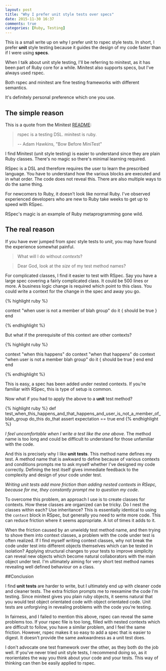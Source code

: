 ```yaml
---
layout: post
title: "Why I prefer unit style tests over specs"
date: 2015-11-30 16:37
comments: true
categories: [Ruby, Testing]
---
```


This is a small write up on why I prefer unit to rspec style tests. In short, I prefer **unit** style testing because it guides the design of my code faster than if I were using **specs**.

When I talk about unit style testing, I'll be referring to minitest, as it has been part of Ruby core for a while. Minitest also supports specs, but I've always used rspec.

Both rspec and minitest are fine testing frameworks with different semantics.

It's definitely personal preference which one you use.

## The simple reason

This is a quote from the Minitest [README](https://github.com/seattlerb/minitest/blob/master/README.rdoc):

>rspec is a testing DSL. minitest is ruby.
>
>-- Adam Hawkins, "Bow Before MiniTest"


I find Minitest (unit style testing) is easier to understand since they are plain Ruby classes. There's no magic so there's minimal learning required.

RSpec is a DSL and therefore requires the user to learn the prescribed language. You have to understand how the various blocks are executed and in what order. The code does not reveal this. There are also multiple ways to do the same thing.

For newcomers to Ruby, it doesn't look like normal Ruby. I've observed experienced developers who are new to Ruby take weeks to get up to speed with RSpec.

RSpec's magic is an example of Ruby metaprogramming gone wild.

## The real reason

If you have ever jumped from *spec* style tests to *unit*, you may have found the experience somewhat painful.

>What will I do without *contexts*?

>Dear God, look at the *size* of my test method names?

For complicated classes, I find it easier to test with RSpec. Say you have a large spec covering a fairly complicated class. It could be 500 lines or more. A business logic change is required which point to this class. You could write a context for the change in the spec and away you go.

{% highlight ruby %}

context "when user is not a member of blah group" do
  it { should be true }
end

{% endhighlight %}

But what if the prerequisite of this context are other contexts?

{% highlight ruby %}

context "when this happens" do
  context "when that happens" do
    context "when user is not a member blah group" do
      it { should be true }
    end
  end
end

{% endhighlight %}

This is easy, a spec has been added under nested contexts. If you're familiar with RSpec, this is type of setup is common.

Now what if you had to apply the above to a **unit** test method?

{% highlight ruby %}
def test_when_this_happens_and_that_happens_and_user_is_not_a_member_of_blah_group
  do_this
  do_that
  assert expectation == true
end
{% endhighlight %}

_I feel uncomfortable when I write a test like the one above._ The method name is too long and could be difficult to understand for those unfamiliar with the code.

And this is precisely why I like **unit tests**. This method name defines my test. A method name that is awkward to define because of various contexts and conditions prompts me to ask myself whether I've designed my code correctly. Defining the test itself gives immediate feedback to the complexity and design of your code under test.

_Writing unit tests add more friction than adding nested contexts in RSepc, because for me, they constantly prompt me to question my code_.

To overcome this problem, an approach I use is to create classes for contexts. How these classes are organized can be tricky. Do I nest the classes within each? Use inheritance? This is essentially identical to using the `context` block in RSpec, but generally you need to write more code. This can reduce friction where it seems appropriate. A lot of times it adds to it.

When the friction caused by an unwieldy test method name, and then trying to shove them into context classes, a problem with the code under test is often realized. If I find myself writing context classes, why not break the code under test into different objects themselves which can be tested in isolation? Applying structural changes to your tests to improve simplicity can reveal new objects which become natural collaborators with the main object under test.  I'm ultimately aiming for very short test method names revealing well defined behaviour on a class.

##Conclusion

I find **unit tests** are harder to write, but I ultimately end up with cleaner code and cleaner tests. The extra friction prompts me to reexamine the code I'm testing. Since minitest gives you plain ruby objects, it seems natural that you would test object orientated code with object orientated code. Unit tests are unforgiving in revealing problems with the code you're testing.

In fairness, and I failed to mention this above, rspec can reveal the same problems too. If your rspec file is too long, filled with nested contexts which are difficult to follow, you have a similar problem, and I feel the same friction. However, rspec makes it so easy to add a spec that is easier to digest. It doesn't provide the same awkwardness as a unit test does.

I don't advocate one test framework over the other, as they both do the job well. If you've never tried unit style tests, I recommend doing so, as it reorientates the way you think about your code and your tests. This way of thinking can then be easily applied to rspec.
